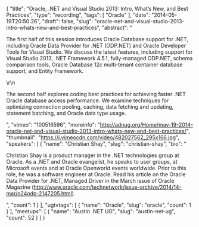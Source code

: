 {
  "title": "Oracle, .NET and Visual Studio 2013: Intro, What’s New, and Best Practices",
  "type": "recording",
  "tags": [
    "Oracle"
  ],
  "date": "2014-05-19T20:50:26",
  "draft": false,
  "slug": "oracle-net-and-visual-studio-2013-intro-whats-new-and-best-practices",
  "abstract": "<p>The first half of this session introduces Oracle Database support for .NET, including Oracle Data Provider for .NET (ODP.NET) and Oracle Developer Tools for Visual Studio. We discuss the latest features, including support for Visual Studio 2013, .NET Framework 4.5.1, fully-managed ODP.NET, schema comparison tools, Oracle Database 12c multi-tenant container database support, and Entity Framework.</p>\r\n<p>The second half explores coding best practices for achieving faster .NET Oracle database access performance. We examine techniques for optimizing connection pooling, caching, data fetching and updating, statement batching, and Oracle data type usage.</p>",
  "vimeo": "100516596",
  "moreinfo": "http://adnug.org/Home/may-19-2014-oracle-net-and-visual-studio-2013-intro-whats-new-and-best-practices/",
  "thumbnail": "https://i.vimeocdn.com/video/482027562_295x166.jpg",
  "speakers": [
    {
      "name": "Christian Shay",
      "slug": "christian-shay",
      "bio": "<p>Christian Shay is a product manager in the .NET technologies group at Oracle. As a .NET and Oracle evangelist, he speaks to user groups, at Microsoft events and at Oracle Openworld events worldwide. Prior to this role, he was a software engineer at Oracle. Read his article on the Oracle Data Provider for .NET, Managed Driver in the March issue of Oracle Magazine (http://www.oracle.com/technetwork/issue-archive/2014/14-mar/o24odp-2147205.html).</p>",
      "count": 1
    }
  ],
  "ugtvtags": [
    {
      "name": "Oracle",
      "slug": "oracle",
      "count": 1
    }
  ],
  "meetups": [
    {
      "name": "Austin .NET UG",
      "slug": "austin-net-ug",
      "count": 52
    }
  ]
}